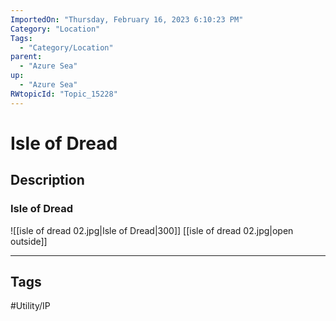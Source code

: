 ```yaml
---
ImportedOn: "Thursday, February 16, 2023 6:10:23 PM"
Category: "Location"
Tags:
  - "Category/Location"
parent:
  - "Azure Sea"
up:
  - "Azure Sea"
RWtopicId: "Topic_15228"
---
```

# Isle of Dread
## Description
### Isle of Dread
![[isle of dread 02.jpg|Isle of Dread|300]]
[[isle of dread 02.jpg|open outside]]


---
## Tags
#Utility/IP

